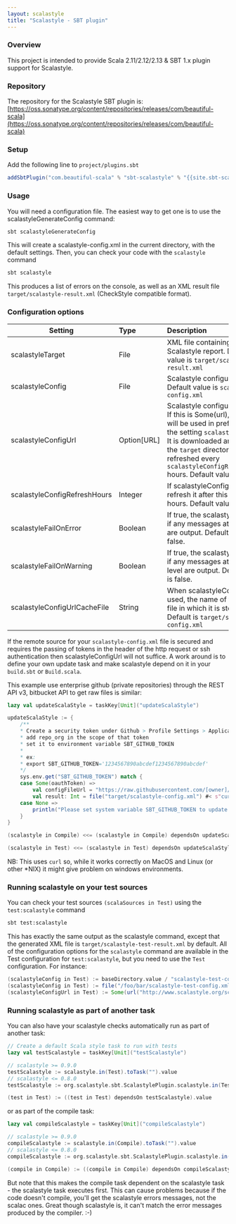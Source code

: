 ```yaml
---
layout: scalastyle
title: "Scalastyle - SBT plugin"
---
```


### Overview

This project is intended to provide Scala 2.11/2.12/2.13 & SBT 1.x plugin
support for Scalastyle.

### Repository

The repository for the Scalastyle SBT plugin is:
[https://oss.sonatype.org/content/repositories/releases/com/beautiful-scala](https://oss.sonatype.org/content/repositories/releases/com/beautiful-scala)

### Setup

Add the following line to `project/plugins.sbt`

```scala
addSbtPlugin("com.beautiful-scala" % "sbt-scalastyle" % "{{site.sbt-scalastyle-version}}")
```

### Usage

You will need a configuration file. The easiest way to get one is to use the
scalastyleGenerateConfig command:

```bash
sbt scalastyleGenerateConfig
```

This will create a scalastyle-config.xml in the current directory, with the
default settings. Then, you can check your code with the `scalastyle` command

```bash
sbt scalastyle
```

This produces a list of errors on the console, as well as an XML result file
`target/scalastyle-result.xml` (CheckStyle compatible format).

### Configuration options

| Setting                      | Type          | Description                                                                                                                                                                                                                                                           |
| ---------------------------- | :------------ | :-------------------------------------------------------------------------------------------------------------------------------------------------------------------------------------------------------------------------------------------------------------------- |
| scalastyleTarget             | File          | XML file containing the Scalastyle report. Default value is `target/scalastyle-result.xml`                                                                                                                                                                            |
| scalastyleConfig             | File          | Scalastyle configuration. Default value is `scalastyle-config.xml`                                                                                                                                                                                                    |
| scalastyleConfigUrl          | Option\[URL\] | Scalastyle configuration URL. If this is Some(url), then this will be used in preference to the setting `scalastyleConfig`. It is downloaded and stored in the `target` directory, and refreshed every `scalastyleConfigRefreshHours` hours. Default value is `None`. |
| scalastyleConfigRefreshHours | Integer       | If scalastyleConfigUrl is set, refresh it after this number of hours. Default value is 24.                                                                                                                                                                            |
| scalastyleFailOnError        | Boolean       | If true, the scalastyle task fails if any messages at error level are output. Default value is false.                                                                                                                                                                 |
| scalastyleFailOnWarning      | Boolean       | If true, the scalastyle task fails if any messages at warning level are output. Default value is false.                                                                                                                                                               |
| scalastyleConfigUrlCacheFile | String        | When scalastyleConfigUrl is used, the name of the local file in which it is stored. Default is `target/scalastyle-config.xml`                                                                                                                                         |

If the remote source for your `scalastyle-config.xml` file is secured and
requires the passing of tokens in the header of the http request or ssh
authentication then scalastyleConfigUrl will not suffice. A work around is to
define your own update task and make scalastyle depend on it in your `build.sbt`
or `Build.scala`.

This example use enterprise github (private repositories) through the REST API
v3, bitbucket API to get raw files is similar:

```scala
lazy val updateScalaStyle = taskKey[Unit]("updateScalaStyle")

updateScalaStyle := {
    /**
    * Create a security token under Github > Profile Settings > Application
    * add repo_org in the scope of that token
    * set it to environment variable SBT_GITHUB_TOKEN
    *
    * ex:
    * export SBT_GITHUB_TOKEN='1234567890abcdef1234567890abcdef'
    */
    sys.env.get("SBT_GITHUB_TOKEN") match {
    case Some(oauthToken) =>
        val configFileUrl = "https://raw.githubusercontent.com/[owner]/[repository]/[branch_or_commit]/[path]/scalastyle-config.xml"
        val result: Int = file("target/scalastyle-config.xml") #< s"curl --fail -u $oauthToken:x-oauth-basic $configFileUrl" !
    case None =>
        println("Please set system variable SBT_GITHUB_TOKEN to update scalastyle config file")
    }
}

(scalastyle in Compile) <<= (scalastyle in Compile) dependsOn updateScalaStyle

(scalastyle in Test) <<= (scalastyle in Test) dependsOn updateScalaStyle
```

NB: This uses `curl` so, while it works correctly on MacOS and Linux (or other
\*NIX) it might give problem on windows environments.

### Running scalastyle on your test sources

You can check your test sources `(scalaSources in Test)` using the
`test:scalastyle` command

```bash
sbt test:scalastyle
```

This has exactly the same output as the scalastyle command, except that the
generated XML file is `target/scalastyle-test-result.xml` by default. All of the
configuration options for the `scalastyle` command are available in the Test
configuration for `test:scalastyle`, but you need to use the `Test`
configuration. For instance:

```scala
(scalastyleConfig in Test) := baseDirectory.value / "scalastyle-test-config.xml"
(scalastyleConfig in Test) := file("/foo/bar/scalastyle-test-config.xml")
(scalastyleConfigUrl in Test) := Some(url("http://www.scalastyle.org/scalastyle_config.xml"))
```

### Running scalastyle as part of another task

You can also have your scalastyle checks automatically run as part of another
task:

```scala
// Create a default Scala style task to run with tests
lazy val testScalastyle = taskKey[Unit]("testScalastyle")

// scalastyle >= 0.9.0
testScalastyle := scalastyle.in(Test).toTask("").value
// scalastyle <= 0.8.0
testScalastyle := org.scalastyle.sbt.ScalastylePlugin.scalastyle.in(Test).toTask("").value

(test in Test) := ((test in Test) dependsOn testScalastyle).value
```

or as part of the compile task:

```scala
lazy val compileScalastyle = taskKey[Unit]("compileScalastyle")

// scalastyle >= 0.9.0
compileScalastyle := scalastyle.in(Compile).toTask("").value
// scalastyle <= 0.8.0
compileScalastyle := org.scalastyle.sbt.ScalastylePlugin.scalastyle.in(Compile).toTask("").value

(compile in Compile) := ((compile in Compile) dependsOn compileScalastyle).value
```

But note that this makes the compile task dependent on the scalastyle task - the
scalastyle task executes first. This can cause problems because if the code
doesn't compile, you'll get the scalastyle errors messages, not the scalac ones.
Great though scalastyle is, it can't match the error messages produced by the
compiler. :-)
